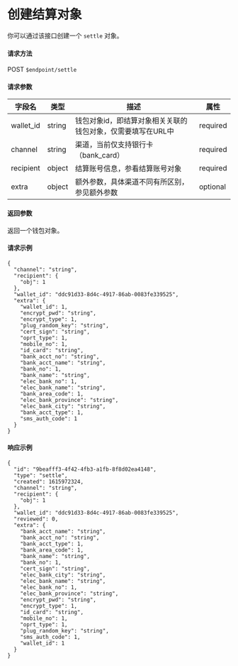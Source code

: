 # 创建结算对象

你可以通过该接口创建一个 `settle` 对象。

#### 请求方法

POST `$endpoint/settle`

#### 请求参数

| 字段名         | 类型        | 描述                                                         | 属性          |
| -------------- | ----------- | ------------------------------------------------------------ | ------------- |
| wallet_id | string | 钱包对象id，即结算对象相关关联的钱包对象，仅需要填写在URL中 | required |
| channel   | string  | 渠道，当前仅支持银行卡（bank_card）                         | required |
| recipient | object  | 结算账号信息，参看结算账号对象                              | required |
| extra           | object      | 额外参数，具体渠道不同有所区别，参见额外参数                 | optional      |


#### 返回参数

返回一个钱包对象。

#### 请求示例
```jsonc
{
  "channel": "string",
  "recipient": {
    "obj": 1
  },
  "wallet_id": "ddc91d33-8d4c-4917-86ab-0083fe339525",
  "extra": {
    "wallet_id": 1,
    "encrypt_pwd": "string",
    "encrypt_type": 1,
    "plug_random_key": "string",
    "cert_sign": "string",
    "oprt_type": 1,
    "mobile_no": 1,
    "id_card": "string",
    "bank_acct_no": "string",
    "bank_acct_name": "string",
    "bank_no": 1,
    "bank_name": "string",
    "elec_bank_no": 1,
    "elec_bank_name": "string",
    "bank_area_code": 1,
    "elec_bank_province": "string",
    "elec_bank_city": "string",
    "bank_acct_type": 1,
    "sms_auth_code": 1
  }
}
```

#### 响应示例

```jsonc
{
  "id": "9beafff3-4f42-4fb3-a1fb-8f8d02ea4148",
  "type": "settle",
  "created": 1615972324,
  "channel": "string",
  "recipient": {
    "obj": 1
  },
  "wallet_id": "ddc91d33-8d4c-4917-86ab-0083fe339525",
  "reviewed": 0,
  "extra": {
    "bank_acct_name": "string",
    "bank_acct_no": "string",
    "bank_acct_type": 1,
    "bank_area_code": 1,
    "bank_name": "string",
    "bank_no": 1,
    "cert_sign": "string",
    "elec_bank_city": "string",
    "elec_bank_name": "string",
    "elec_bank_no": 1,
    "elec_bank_province": "string",
    "encrypt_pwd": "string",
    "encrypt_type": 1,
    "id_card": "string",
    "mobile_no": 1,
    "oprt_type": 1,
    "plug_random_key": "string",
    "sms_auth_code": 1,
    "wallet_id": 1
  }
}
```
